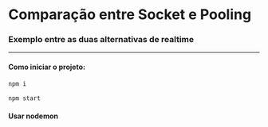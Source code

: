 # Comparação entre Socket e Pooling

### Exemplo entre as duas alternativas de realtime

---

#### Como iniciar o projeto:

```bash
npm i
```

```bash
npm start
```

#### Usar nodemon
